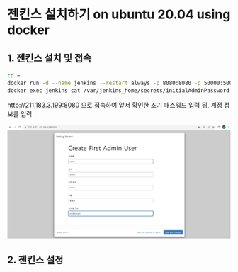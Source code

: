 # 젠킨스 설치하기 on ubuntu 20.04 using docker
## 1. 젠킨스 설치 및 접속
```bash
cd ~
docker run -d --name jenkins --restart always -p 8080:8080 -p 50000:50000 -v jenkins_home:/var/jenkins_home jenkins/jenkins:lts-jdk11
docker exec jenkins cat /var/jenkins_home/secrets/initialAdminPassword   # 초기 패스워드 확인
```
http://211.183.3.199:8080 으로 접속하여 앞서 확인한 초기 패스워드 입력 뒤, 계정 정보를 입력

![screenshot20](join_in_jenkins.png)

## 2. 젠킨스 설정

